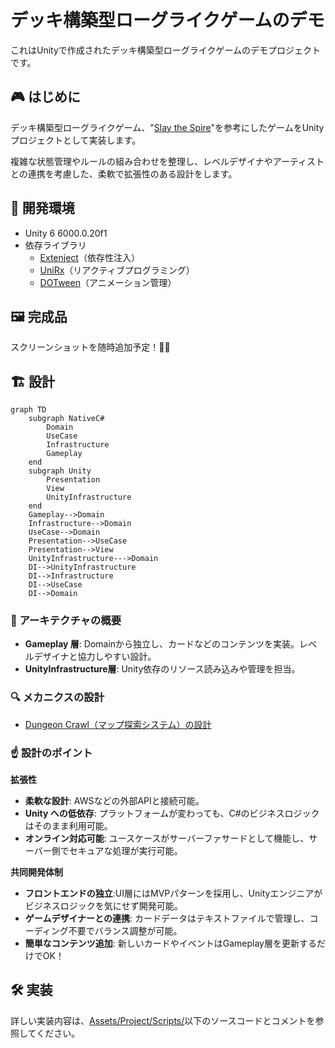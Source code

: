 # デッキ構築型ローグライクゲームのデモ

これはUnityで作成されたデッキ構築型ローグライクゲームのデモプロジェクトです。

## 🎮 はじめに

デッキ構築型ローグライクゲーム、"[Slay the Spire](https://store.steampowered.com/app/646570/Slay_the_Spire/?l=japanese)"を参考にしたゲームをUnityプロジェクトとして実装します。

複雑な状態管理やルールの組み合わせを整理し、レベルデザイナやアーティストとの連携を考慮した、柔軟で拡張性のある設計をします。

## 🚀 開発環境

- Unity 6 6000.0.20f1
- 依存ライブラリ
    - [Extenject](https://assetstore.unity.com/packages/tools/utilities/extenject-dependency-injection-ioc-157735)（依存性注入）
    - [UniRx](https://assetstore.unity.com/packages/tools/integration/unirx-reactive-extensions-for-unity-17276)（リアクティブプログラミング）
    - [DOTween](https://assetstore.unity.com/packages/tools/animation/dotween-hotween-v2-27676)（アニメーション管理）

## 🖼 完成品

スクリーンショットを随時追加予定！📸✨

## 🏗️ 設計

```mermaid
graph TD
    subgraph NativeC#
        Domain
        UseCase
        Infrastructure
        Gameplay
    end
    subgraph Unity
        Presentation
        View
        UnityInfrastructure
    end
    Gameplay-->Domain
    Infrastructure-->Domain
    UseCase-->Domain
    Presentation-->UseCase
    Presentation-->View
    UnityInfrastructure--->Domain
    DI-->UnityInfrastructure
    DI-->Infrastructure
    DI-->UseCase
    DI-->Domain
```

### 📌 アーキテクチャの概要

- **Gameplay 層**: Domainから独立し、カードなどのコンテンツを実装。レベルデザイナと協力しやすい設計。
- **UnityInfrastructure層**: Unity依存のリソース読み込みや管理を担当。

### 🔍 メカニクスの設計

- [Dungeon Crawl（マップ探索システム）の設計](./Documents/arch_dungeon_crawl.md)

### ☝️ 設計のポイント

**拡張性**
- **柔軟な設計**: AWSなどの外部APIと接続可能。
- **Unity への低依存**: プラットフォームが変わっても、C#のビジネスロジックはそのまま利用可能。
- **オンライン対応可能**: ユースケースがサーバーファサードとして機能し、サーバー側でセキュアな処理が実行可能。

**共同開発体制**
- **フロントエンドの独立**:UI層にはMVPパターンを採用し、Unityエンジニアがビジネスロジックを気にせず開発可能。
- **ゲームデザイナーとの連携**: カードデータはテキストファイルで管理し、コーディング不要でバランス調整が可能。
- **簡単なコンテンツ追加**: 新しいカードやイベントはGameplay層を更新するだけでOK！

## 🛠 実装

詳しい実装内容は、[Assets/Project/Scripts/](Assets/Project/Scripts/)以下のソースコードとコメントを参照してください。
